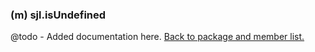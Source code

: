 ### (m) sjl.isUndefined
@todo - Added documentation here.
[Back to package and member list.](#packages-and-members)
